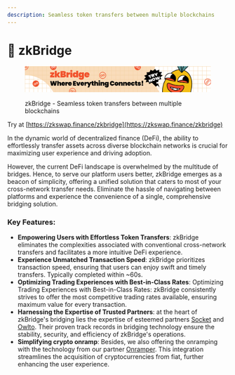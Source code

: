 ```yaml
---
description: Seamless token transfers between multiple blockchains
---
```


# 🚃 zkBridge

<figure><img src="../.gitbook/assets/banner_zk_birdge.jpg" alt=""><figcaption><p>zkBridge - Seamless token transfers between multiple blockchains</p></figcaption></figure>

Try at [https://zkswap.finance/zkbridge](https://zkswap.finance/zkbridge)

In the dynamic world of decentralized finance (DeFi), the ability to effortlessly transfer assets across diverse blockchain networks is crucial for maximizing user experience and driving adoption.&#x20;

However, the current DeFi landscape is overwhelmed by the multitude of bridges. Hence, to serve our platform users better, zkBridge emerges as a beacon of simplicity, offering a unified solution that caters to most of your cross-network transfer needs. Eliminate the hassle of navigating between platforms and experience the convenience of a single, comprehensive bridging solution.

### Key Features:

* **Empowering Users with Effortless Token Transfers**: zkBridge eliminates the complexities associated with conventional cross-network transfers and facilitates a more intuitive DeFi experience.
* **Experience Unmatched Transaction Speed**: zkBridge prioritizes transaction speed, ensuring that users can enjoy swift and timely transfers. Typically completed within \~60s.
* **Optimizing Trading Experiences with Best-in-Class Rates**: Optimizing Trading Experiences with Best-in-Class Rates: zkBridge consistently strives to offer the most competitive trading rates available, ensuring maximum value for every transaction.
* **Harnessing the Expertise of Trusted Partners**: at the heart of zkBridge's bridging lies the expertise of esteemed partners [Socket](https://socket.tech/) and [Owlto](https://owlto.finance/). Their proven track records in bridging technology ensure the stability, security, and efficiency of zkBridge's operations.
* **Simplifying crypto onramp**: Besides, we also offering the onramping with the technology from our partner [Onramper](https://onramper.com/). This integration streamlines the acquisition of cryptocurrencies from fiat, further enhancing the user experience.
